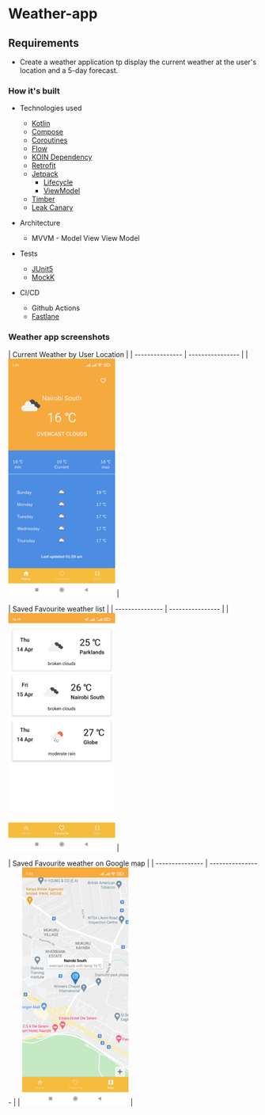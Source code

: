 # Weather-app

Requirements
----

- Create a weather application tp display the current weather at the user's location and a 5-day
  forecast.

### How it's built

* Technologies used
    * [Kotlin](https://kotlinlang.org/)
    * [Compose](https://developer.android.com/jetpack/compose)
    * [Coroutines](https://kotlinlang.org/docs/reference/coroutines-overview.html)
    * [Flow](https://kotlinlang.org/docs/reference/coroutines/flow.html)
    * [KOIN Dependency](https://insert-koin.io/)
    * [Retrofit](https://square.github.io/retrofit/)
    * [Jetpack](https://developer.android.com/jetpack)
        * [Lifecycle](https://developer.android.com/topic/libraries/architecture/lifecycle)
        * [ViewModel](https://developer.android.com/topic/libraries/architecture/viewmodel)
    * [Timber](https://github.com/JakeWharton/timber)
    * [Leak Canary](https://github.com/square/leakcanary)

* Architecture
  * MVVM - Model View View Model

* Tests
  * [JUnit5](https://junit.org/junit5/)
  * [MockK](https://github.com/mockk/mockk)

* CI/CD
  * Github Actions
  * [Fastlane](https://fastlane.tools)

### Weather app screenshots

| Current Weather by User Location | | --------------- | ---------------- |
| <img src="current_weather.jpg" height="480"> |

| Saved Favourite weather list | | --------------- | ---------------- |
|  <img src="weather_favourite_list.jpg" height="480"> |

| Saved Favourite weather on Google map | | --------------- | ---------------- |
| <img src="weather_favourite_map.jpg" height="480"> | 